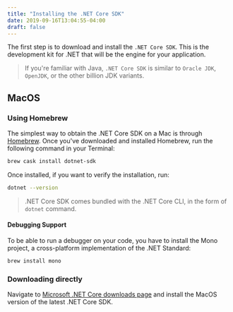 ```yaml
---
title: "Installing the .NET Core SDK"
date: 2019-09-16T13:04:55-04:00
draft: false
---
```


The first step is to download and install the `.NET Core SDK`. 
This is the development kit for .NET that will be the engine for your application.

> If you're familiar with Java, `.NET Core SDK` is similar to `Oracle JDK`, `OpenJDK`, or the 
> other billion JDK variants.

## MacOS

### Using Homebrew

The simplest way to obtain the .NET Core SDK on a Mac is through [Homebrew](https://brew.sh). 
Once you've downloaded and installed Homebrew, run the following command in your Terminal:

```bash
brew cask install dotnet-sdk
```

Once installed, if you want to verify the installation, run:

```bash
dotnet --version
```

> .NET Core SDK comes bundled with the .NET Core CLI, in the form of `dotnet` command.

#### Debugging Support

To be able to run a debugger on your code, you have to install the Mono project, a cross-platform implementation 
of the .NET Standard:

```bash
brew install mono
```

### Downloading directly

Navigate to <a href="https://dotnet.microsoft.com/download" target="_blank">Microsoft .NET Core downloads page</a> 
and install the MacOS version of the latest .NET Core SDK.

 
